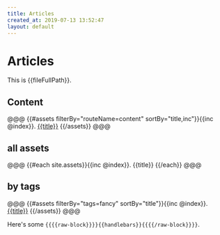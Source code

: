 ```yaml
---
title: Articles
created_at: 2019-07-13 13:52:47
layout: default
---
```


# Articles

This is {{fileFullPath}}.

## Content

@@@
{{#assets filterBy="routeName=content" sortBy="title,inc"}}{{inc @index}}. <a href="{{sitelink}}">{{title}}</a>
{{/assets}}
@@@

## all assets

@@@
{{#each site.assets}}{{inc @index}}. {{title}}
{{/each}}
@@@

## by tags

@@@
{{#assets filterBy="tags=fancy" sortBy="title"}}{{inc @index}}. <a href="{{sitelink}}">{{title}}</a>
{{/assets}}
@@@

Here's some `{{{{raw-block}}}}{{handlebars}}{{{{/raw-block}}}}`.
